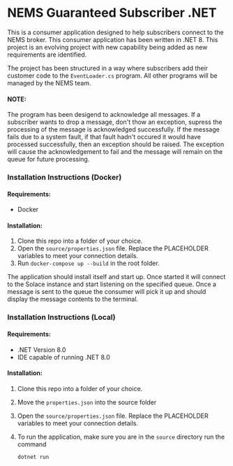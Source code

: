# NEMS Guaranteed Subscriber .NET

This is a consumer application designed to help subscribers connect to the NEMS broker. This consumer application has been written in .NET 8. This project is an evolving project with new capability being added as new requirements are identified.

The project has been structured in a way where subscribers add their customer code to the `EventLoader.cs` program. All other programs will be managed by the NEMS team.

#### NOTE:

The program has been desigend to acknowledge all messages. If a subscriber wants to drop a message, don't thow an exception, supress the processing of the message is acknowledged successfully. If the message fails due to a system fault, if that fault hadn't occured it would have processed successfully, then an exception should be raised. The exception will cause the acknowledgement to fail and the message will remain on the queue for future processing.

### Installation Instructions (Docker)

#### Requirements:

- Docker

#### Installation:

1. Clone this repo into a folder of your choice.
2. Open the `source/properties.json` file. Replace the PLACEHOLDER variables to meet your connection details.
3. Run `docker-compose up --build` in the root folder.

The application should install itself and start up. Once started it will connect to the Solace instance and start listening on the specified queue. Once a message is sent to the queue the consumer will pick it up and should display the message contents to the terminal.

### Installation Instructions (Local)

#### Requirements:

- .NET Version 8.0
- IDE capable of running .NET 8.0

#### Installation:

1.  Clone this repo into a folder of your choice.
2.  Move the `properties.json` into the source folder
3.  Open the `source/properties.json` file. Replace the PLACEHOLDER variables to meet your connection details.
4.  To run the application, make sure you are in the `source` directory run the command

    `dotnet run`
